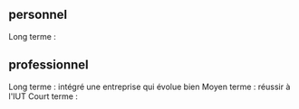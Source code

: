 ## personnel
Long terme : 
## professionnel 
Long terme : intégré une entreprise qui évolue bien
Moyen terme : réussir à l'IUT
Court terme : 
